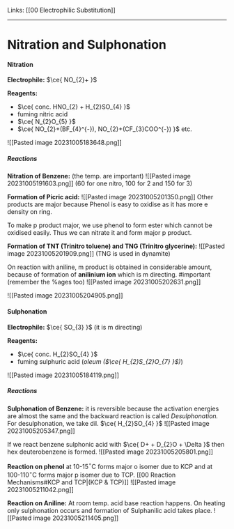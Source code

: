 Links:  [[00 Electrophilic Substitution]]
___
# Nitration and Sulphonation 
#### Nitration 
**Electrophile:** $\ce{ NO_{2}+ }$

**Reagents:** 
- $\ce{ conc. HNO_{2} + H_{2}SO_{4} }$
- fuming nitric acid
- $\ce{ N_{2}O_{5} }$
- $\ce{ NO_{2}+(BF_{4}^{-}), NO_{2}+(CF_{3}COO^{-}) }$ etc. 

![[Pasted image 20231005183648.png]]

##### Reactions
**Nitration of Benzene:** (the temp. are important)
![[Pasted image 20231005191603.png]]
(60 for one nitro, 100 for 2 and 150 for 3)

**Formation of Picric acid:**
![[Pasted image 20231005201350.png]]
Other products are major because Phenol is easy to oxidise as it has more e density on ring. 

To make p product major, we use phenol to form ester which cannot be oxidised easily. Thus we can nitrate it and form major p product. 

**Formation of TNT (Trinitro toluene) and TNG (Trinitro glycerine):**
![[Pasted image 20231005201909.png]]
(TNG is used in dynamite)

On reaction with aniline, m product is obtained in considerable amount, because of formation of **anilinium ion** which is m directing. #important (remember the %ages too)
![[Pasted image 20231005202631.png]]

![[Pasted image 20231005204905.png]]

#### Sulphonation 
**Electrophile:** $\ce{ SO_{3} }$ (it is m directing)

**Reagents:** 
- $\ce{ conc. H_{2}SO_{4} }$
- fuming sulphuric acid (*oleum ($\ce{ H_{2}S_{2}O_{7} }$)*)

![[Pasted image 20231005184119.png]]

##### Reactions 
**Sulphonation of Benzene:** it is reversible because the activation energies are almost the same and the backward reaction is called *Desulphonation.* For desulphonation, we take dil. $\ce{ H_{2}SO_{4} }$
![[Pasted image 20231005205347.png]]

If we react benzene sulphonic acid with $\ce{ D+ + D_{2}O + \Delta }$ then hex deuterobenzene is formed. 
![[Pasted image 20231005205801.png]]

**Reaction on phenol** at 10-15$^{\circ}$C forms major o isomer due to KCP and at 100-110$^{\circ}$C forms major p isomer due to TCP. [[00 Reaction Mechanisms#KCP and TCP|(KCP & TCP)]]
![[Pasted image 20231005211042.png]]

**Reaction on Aniline:** At room temp. acid base reaction happens. On heating only sulphonation occurs and formation of Sulphanilic acid takes place. 
![[Pasted image 20231005211405.png]]
